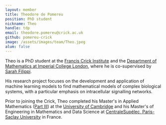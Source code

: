 ```yaml
---
layout: member
title: Theodore de Pomereu
position: PhD student
nickname: Theo
handle: tdp
email: theodore.pomereu@crick.ac.uk
github: pomereu-crick
image: /assets/images/team/Theo.jpeg
alum: false
---
```

Theo is a PhD student at the [Francis Crick Institute] and the [Department of Mathematics at Imperial College London], where he is co-supervised by [Sarah Filippi]. 

His research project focuses on the development and application of machine learning models to find mathematical models of complex biological systems, with a particular emphasis on intracellular signalling networks.

Prior to joining the Crick, Theo completed his Master's in Applied Mathematics ([Part III]) at the [University of Cambridge] and his Master's of Engineering in Mathematics and Data Science at [CentraleSupélec, Paris-Saclay University] in France.

[Francis Crick Institute]: https://www.crick.ac.uk
[Department of Mathematics at Imperial College London]: https://www.imperial.ac.uk/mathematics/
[Sarah Filippi]: https://profiles.imperial.ac.uk/s.filippi
[Part III]: https://en.wikipedia.org/wiki/Part_III_of_the_Mathematical_Tripos
[University of Cambridge]: https://www.cam.ac.uk/
[CentraleSupélec, Paris-Saclay University]: https://www.centralesupelec.fr/en

